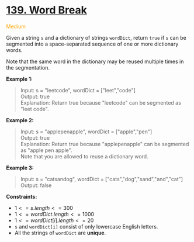 # [139. Word Break](https://leetcode.com/problems/word-break/description/)

<span style="color:orange">Medium<span>

Given a string `s` and a dictionary of strings `wordDict`, return `true` if `s` can be segmented into a space-separated sequence of one or more dictionary words.

Note that the same word in the dictionary may be reused multiple times in the segmentation.

 

**Example 1:**

> Input: s = "leetcode", wordDict = ["leet","code"]  
Output: true  
Explanation: Return true because "leetcode" can be segmented as "leet code".  

**Example 2:**

> Input: s = "applepenapple", wordDict = ["apple","pen"]  
Output: true  
Explanation: Return true because "applepenapple" can be segmented as "apple pen apple".  
Note that you are allowed to reuse a dictionary word.  

**Example 3:**

> Input: s = "catsandog", wordDict = ["cats","dog","sand","and","cat"]  
Output: false
 

**Constraints:**

- $1 <= s.length <= 300$
- $1 <= wordDict.length <= 1000$
- $1 <= wordDict[i].length <= 20$
- `s` and `wordDict[i]` consist of only lowercase English letters.
- All the strings of `wordDict` are **unique**.